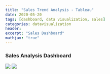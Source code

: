 ```yaml
---
title: "Sales Trend Analysis - Tableau"
date: 2020-05-20
tags: [dashboard, data visualization, sales]
categories: datavisualization
header:
excerpt: "Sales Dashboard"
mathjax: "true"
---
```




### Sales Analysis Dashboard
<img src="{{ site.url }}{{ site.baseurl }}/images/sales/1.png">

<img src="{{ site.url }}{{ site.baseurl }}/images/sales/2.png">